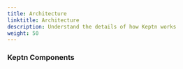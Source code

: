 ```yaml
---
title: Architecture
linktitle: Architecture
description: Understand the details of how Keptn works
weight: 50
---
```


### Keptn Components
